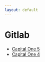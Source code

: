 ```yaml
---
layout: default
---
```

# Gitlab
* [Capital One 5](/assignments/Capital%20One%205.html)
* [Capital One 4](/assignments/Capital%20One%204.html)
